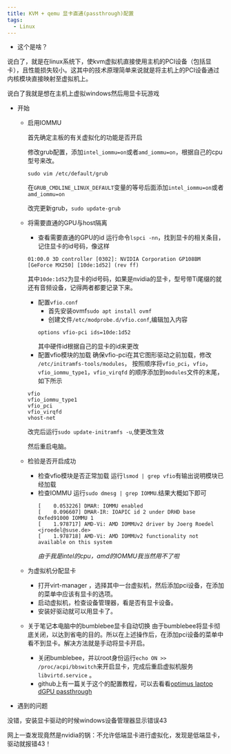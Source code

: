 ```yaml
---
title: KVM + qemu 显卡直通(passthrough)配置
tags:
  - Linux
---
```


- 这个是啥？ 

说白了，就是在linux系统下，使kvm虚拟机直接使用主机的PCI设备（包括显卡），且性能损失较小。这其中的技术原理简单来说就是将主机上的PCI设备通过内核模块直接映射至虚拟机上。

说白了我就是想在主机上虚拟windows然后用显卡玩游戏

- 开始
	- 启用IOMMU
		
		首先确定主板的有关虚拟化的功能是否开启
		
		修改grub配置，添加`intel_iommu=on`或者`amd_iommu=on`，根据自己的cpu型号来改。
		
		``` 
		sudo vim /etc/default/grub 
		```
		
		在`GRUB_CMDLINE_LINUX_DEFAULT`变量的等号后面添加`intel_iommu=on`或者`amd_iommu=on`
		
		改完更新grub，`sudo update-grub` 
	- 将需要直通的GPU与host隔离

		- 查看需要直通的GPU的id
		运行命令`lspci -nn`，找到显卡的相关条目，记住显卡的id号码，像这样
		```
		01:00.0 3D controller [0302]: NVIDIA Corporation GP108BM [GeForce MX250] [10de:1d52] (rev ff)
		```
		
		其中`10de:1d52`为显卡的id号码，如果是nvidia的显卡，型号带Ti尾缀的就还有音频设备，记得两者都要记录下来。
		
		- 配置`vfio.conf` 
			- 首先安装ovmf`sudo apt install ovmf`
			- 创建文件`/etc/modprobe.d/vfio.conf`,编辑加入内容
			```
			options vfio-pci ids=10de:1d52
			```
			其中硬件id根据自己的显卡的id来更改
		- 配置vfio模块的加载
		确保vfio-pci在其它图形驱动之前加载，修改 `/etc/initramfs-tools/modules`， 按照顺序将`vfio_pci`，`vfio`，`vfio_iommu_type1`，`vfio_virqfd` 的顺序添加到`modules`文件的末尾，如下所示
		```
		vfio
		vfio_iommu_type1
		vfio_pci
		vfio_virqfd
		vhost-net
		```
		改完后运行`sudo update-initramfs -u`,使更改生效
		
		然后重启电脑。
	- 检验是否开启成功
		- 检查vfio模块是否正常加载
			运行`lsmod | grep vfio`有输出说明模块已经加载
		- 检查IOMMU
			运行`sudo dmesg | grep IOMMU`.结果大概如下即可
			```
			[    0.053226] DMAR: IOMMU enabled
			[    0.096607] DMAR-IR: IOAPIC id 2 under DRHD base  0xfed91000 IOMMU 1
			[    1.978717] AMD-Vi: AMD IOMMUv2 driver by Joerg Roedel <jroedel@suse.de>
			[    1.978718] AMD-Vi: AMD IOMMUv2 functionality not available on this system
			```
			*由于我是intel的cpu，amd的IOMMU我当然用不了啦*
	- 为虚拟机分配显卡
		- 打开virt-manager ，选择其中一台虚拟机，然后添加pci设备，在添加的菜单中应该有显卡的选项。
		- 启动虚拟机，检查设备管理器，看是否有显卡设备。
		- 安装好驱动就可以用显卡了。
	- 关于笔记本电脑中的bumblebee显卡自动切换
		由于bumblebee将显卡彻底关闭，以达到省电的目的。所以在上述操作后，在添加pci设备的菜单中看不到显卡。解决方法就是手动将显卡开启。
		
		- 关闭bumblebee，并以root身份运行`echo ON >> /proc/acpi/bbswitch`来开启显卡，完成后重启虚拟机服务`libvirtd.service` 。
		- github上有一篇关于这个的配置教程，可以去看看[optimus laptop dGPU passthrough ](https://gist.github.com/Misairu-G/616f7b2756c488148b7309addc940b28)

- 遇到的问题

没错，安装显卡驱动的时候windows设备管理器显示错误43

网上一查发现竟然是nvidia的锅：不允许低端显卡进行虚拟化，发现是低端显卡，驱动就报错43！